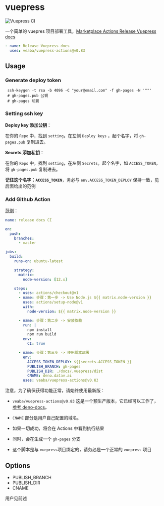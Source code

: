 # vuepress

![Vuepress CI](https://github.com/veaba/vuepress-actions/workflows/Vuepress%20CI/badge.svg)

一个简单的 vuepres 项目部署工具，[Marketplace Actions Release Vuepress docs](https://github.com/marketplace/actions/release-vuepress-docs)

```yaml
- name: Release Vuepress docs
  uses: veaba/vuepress-actions@v0.83
```

## Usage
### Generate deploy token

```shell
 ssh-keygen -t rsa -b 4096 -C "your@email.com" -f gh-pages -N '""'
 # gh-pages.pub 公钥
 # gh-pages 私钥
```

### Setting ssh key 

**Deploy key 添加公钥**：

在你的 `Repo` 中，找到 `setting`，在左侧 `Deploy keys` ，起个名字，将 `gh-pages.pub` 复制进去。

**Secrets 添加私钥**：

在你的 `Repo` 中，找到 `setting`，在左侧 `Secrets`，起个名字，如 `ACCESS_TOKEN`，将 `gh-pages.pub` 复制进去。

**记住这个名字：`ACCESS_TOKEN`**，务必与 `env.ACCESS_TOKEN_DEPLOY` 保持一致，见后面给出的范例

### Add Github Action

[范例](https://github.com/veaba/deno-docs/blob/master/.github/workflows/release.yml)：

```yml
name: release docs CI

on: 
  push:
    branches:
      - master

jobs:
  build:
    runs-on: ubuntu-latest

    strategy:
      matrix:
        node-version: [12.x]

    steps:
      - uses: actions/checkout@v1
      - name: 步骤：第一步 -> Use Node.js ${{ matrix.node-version }}
        uses: actions/setup-node@v1
        with:
          node-version: ${{ matrix.node-version }}

      - name: 步骤：第二步 -> 安装依赖
        run: |
          npm install
          npm run build
        env:
          CI: true

      - name: 步骤：第三步 -> 使用脚本部署
        env:
          ACCESS_TOKEN_DEPLOY: ${{secrets.ACCESS_TOKEN }}
          PUBLISH_BRANCH: gh-pages
          PUBLISH_DIR: ./docs/.vuepress/dist
          CNAME: deno.datav.ai
        uses: veaba/vuepress-actions@v0.83 
```

注意，为了确保获得功能正常，请始终使用最新版：

- `veaba/vuepress-actions@v0.83` 这是一个预生产版本，它已经可以工作了，[参考 deno-docs](https://github.com/veaba/deno-docs/actions/runs/406004283)。

- `CNAME` 部分是用户自己配置的域名。

- 如果一切成功，将会在 Actions 中看到执行结果

- 同时，会在生成一个 `gh-pages` 分支

- 这个脚本是与 `vuepress`项目绑定的，请务必是一个正常的 `vuepress` 项目


## Options

- PUBLISH_BRANCH
- PUBLISH_DIR
- CNAME

用户见前述


